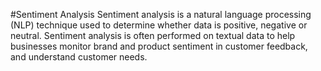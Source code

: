 #Sentiment Analysis
Sentiment analysis is a natural language processing (NLP) technique used to determine whether data is positive, negative or neutral. Sentiment analysis is often performed on textual data to help businesses monitor brand and product sentiment in customer feedback, and understand customer needs.